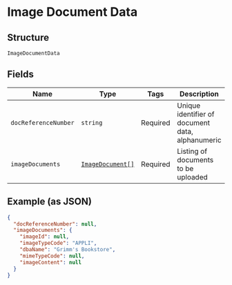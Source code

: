 
# Image Document Data

## Structure

`ImageDocumentData`

## Fields

| Name | Type | Tags | Description | Getter | Setter |
|  --- | --- | --- | --- | --- | --- |
| `docReferenceNumber` | `string` | Required | Unique identifier of document data, alphanumeric | getDocReferenceNumber(): string | setDocReferenceNumber(string docReferenceNumber): void |
| `imageDocuments` | [`ImageDocument[]`](../../doc/models/image-document.md) | Required | Listing of documents to be uploaded | getImageDocuments(): array | setImageDocuments(array imageDocuments): void |

## Example (as JSON)

```json
{
  "docReferenceNumber": null,
  "imageDocuments": {
    "imageId": null,
    "imageTypeCode": "APPLI",
    "dbaName": "Grimm's Bookstore",
    "mimeTypeCode": null,
    "imageContent": null
  }
}
```

